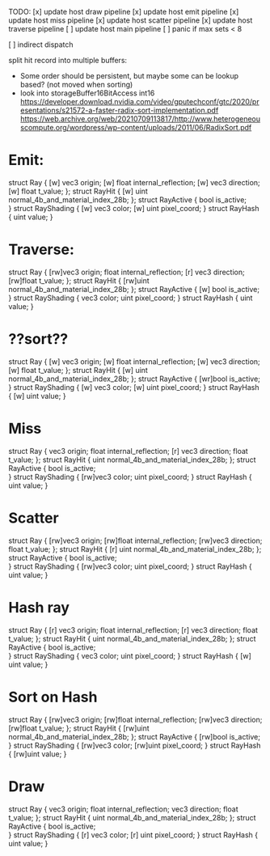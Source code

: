 
TODO:
[x] update host draw pipeline
[x] update host emit pipeline
[x] update host miss pipeline
[x] update host scatter pipeline
[x] update host traverse pipeline
[ ] update host main pipeline
[ ] panic if max sets < 8

[ ] indirect dispatch



split hit record into multiple buffers:
 - Some order should be persistent, but maybe some can be lookup based? (not moved when sorting)
 - look into storageBuffer16BitAccess int16
https://developer.download.nvidia.com/video/gputechconf/gtc/2020/presentations/s21572-a-faster-radix-sort-implementation.pdf
https://web.archive.org/web/20210709113817/http://www.heterogeneouscompute.org/wordpress/wp-content/uploads/2011/06/RadixSort.pdf


# Emit:
struct Ray {
[w] vec3 origin;
[w] float internal_reflection;
[w] vec3 direction;
[w] float t_value;
};
struct RayHit {
[w] uint normal_4b_and_material_index_28b;
};
struct RayActive {
    bool is_active;  
}
struct RayShading {
[w] vec3 color;
[w] uint pixel_coord;
}
struct RayHash {
    uint value;
}

# Traverse:
struct Ray {
[rw]vec3 origin;
    float internal_reflection;
[r] vec3 direction;
[rw]float t_value;
};
struct RayHit {
[rw]uint normal_4b_and_material_index_28b;
};
struct RayActive {
[w] bool is_active;  
}
struct RayShading {
    vec3 color;
    uint pixel_coord;
}
struct RayHash {
    uint value;
}

# ??sort??
struct Ray {
[w] vec3 origin;
[w] float internal_reflection;
[w] vec3 direction;
[w] float t_value;
};
struct RayHit {
[w] uint normal_4b_and_material_index_28b;
};
struct RayActive {
[wr]bool is_active;  
}
struct RayShading {
[w] vec3 color;
[w] uint pixel_coord;
}
struct RayHash {
[w] uint value;
}


# Miss
struct Ray {
    vec3 origin;
    float internal_reflection;
[r] vec3 direction;
    float t_value;
};
struct RayHit {
    uint normal_4b_and_material_index_28b;
};
struct RayActive {
    bool is_active;  
}
struct RayShading {
[rw]vec3 color;
    uint pixel_coord;
}
struct RayHash {
    uint value;
}

# Scatter
struct Ray {
[rw]vec3 origin;
[rw]float internal_reflection;
[rw]vec3 direction;
    float t_value;
};
struct RayHit {
[r] uint normal_4b_and_material_index_28b;
};
struct RayActive {
    bool is_active;  
}
struct RayShading {
[rw]vec3 color;
    uint pixel_coord;
}
struct RayHash {
    uint value;
}

# Hash ray
struct Ray {
[r] vec3 origin;
    float internal_reflection;
[r] vec3 direction;
    float t_value;
};
struct RayHit {
    uint normal_4b_and_material_index_28b;
};
struct RayActive {
    bool is_active;  
}
struct RayShading {
    vec3 color;
    uint pixel_coord;
}
struct RayHash {
[w] uint value;
}


# Sort on Hash
struct Ray {
[rw]vec3 origin;
[rw]float internal_reflection;
[rw]vec3 direction;
[rw]float t_value;
};
struct RayHit {
[rw]uint normal_4b_and_material_index_28b;
};
struct RayActive {
[rw]bool is_active;  
}
struct RayShading {
[rw]vec3 color;
[rw]uint pixel_coord;
}
struct RayHash {
[rw]uint value;
}


# Draw
struct Ray {
    vec3 origin;
    float internal_reflection;
    vec3 direction;
    float t_value;
};
struct RayHit {
    uint normal_4b_and_material_index_28b;
};
struct RayActive {
    bool is_active;  
}
struct RayShading {
[r] vec3 color;
[r] uint pixel_coord;
}
struct RayHash {
    uint value;
}
